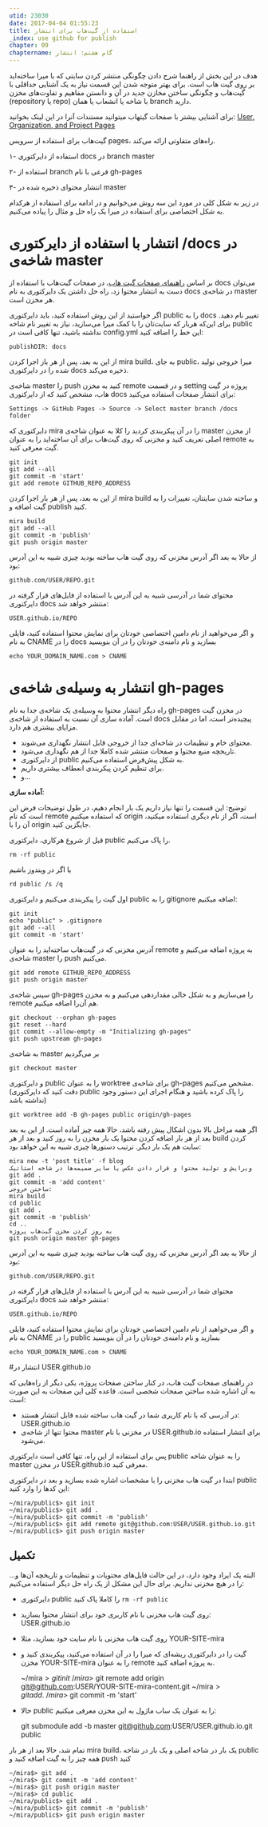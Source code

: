 ```yaml
---
utid: 23030
date: 2017-04-04 01:55:23
title: استفاده از گیت‌هاب برای انتشار
_index: use github for publish
chapter: 09
chaptername: گام هشتم: انتشار
---
```

هدف در این بخش از راهنما شرح دادن چگونگی منتشر کردن سایتی که با میرا ساخته‌اید بر روی گیت هاب است. برای بهتر متوجه شدن این قسمت نیاز به یک آشنایی حداقلی با گیت‌هاب و چگونگی ساختن مخازن جدید در آن و دانستن مفاهیم و تفاوت‌های مخزن (repository یا repo) با شاخه یا انشعاب یا همان branch دارید.

برای آشنایی بیشتر با صفحات گیتهاب میتوانید مستندات آنرا در این لینک بخوانید:
[User, Organization, and Project Pages](https://help.github.com/articles/user-organization-and-project-pages/)


گیت‌هاب برای استفاده از سرویس pages، راه‌های متفاوتی ارائه می‌کند.

۱- استفاده از دایرکتوری docs در branch master

۲- استفاده از branch فرعی با نام gh-pages

۳- انتشار محتوای ذخیره شده در master

در زیر به شکل کلی در مورد این سه روش می‌خوانیم و در ادامه برای استفاده از هرکدام به شکل اختصاصی برای استفاده در میرا یک راه حل و مثال را پیاده می‌کنیم.

# انتشار با استفاده از دایرکتوری /docs در شاخه‌ی master

بر اساس [راهنمای صفحات گیت هاب](https://help.github.com/articles/configuring-a-publishing-source-for-github-pages/#publishing-your-github-pages-site-from-a-docs-folder-on-your-master-branch)، در صفحات گیت‌هاب با استفاده از docs می‌توان دست به انتشار محتوا زد، راه حل داشتن یک دایرکتوری به نام docs در شاخه‌ی master هر مخزن است.

اگر خواستید از این روش استفاده کنید، باید دایرکتوری public را به docs تغییر نام دهید. برای این‌که هربار که سایت‌تان را با کمک میرا می‌سازید، نیاز به تغییر نام شاخه public نداشته باشید، تنها کافی است در config.yml این خط را اضافه کنید:

	publishDIR: docs

از این به بعد، پس از هر باز اجرا کردن mira build، به جای public، میرا خروجی تولید شده را در دایرکتوری docs ذخیره می‌کند.

شاخه‌ی master را push کنید به مخزن remote و در قسمت setting پروژه در گیت هاب، مشخص کنید که از دایرکتوری docs برای انتشار صفحات استفاده می‌کنید:

	Settings -> GitHub Pages -> Source -> Select master branch /docs folder

دایرکتوری که mira را در آن پیکربندی کردید را کلا به عنوان شاخه‌ی master از مخزن اصلی تعریف کنید و مخزنی که روی گیت‌هاب برای آن ساخته‌اید را به عنوان remote به گیت معرفی کنید.

	git init
	git add --all
	git commit -m 'start'
	git add remote GITHUB_REPO_ADDRESS

از این به بعد، پس از هر بار اجرا کردن mira build و ساخته شدن سایتتان، تغییرات را به گیت اضافه و publish کنید.

	mira build
	git add --all
	git commit -m 'publish'
	git push origin master

از حالا به بعد اگر آدرس مخزنی که روی گیت هاب ساخته بودید چیزی شبیه به این آدرس بود:

	github.com/USER/REPO.git

محتوای شما در آدرسی شبیه به این آدرس با استفاده از فایل‌های قرار گرفته در دایرکتوری docs منتشر خواهد شد:

	USER.github.io/REPO

و اگر می‌خواهید از نام دامین اختصاصی خودتان برای نمایش محتوا استفاده کنید، فایلی به نام CNAME را در docs بسازید و نام دامنه‌ی خودتان را در آن بنویسید

	echo YOUR_DOMAIN_NAME.com > CNAME


# انتشار به وسیله‌ی شاخه‌ی gh-pages

راه دیگر انتشار محتوا به وسیله‌ی یک شاخه‌ی جدا به نام gh-pages در مخزن گیت است. آماده سازی آن نسبت به استفاده از شاخه‌ی docs پیچیده‌تر است، اما در مقابل مزایای بیشتری هم دارد.

 - محتوای خام و تنظیمات در شاخه‌ای جدا از خروجی قابل انتشار نگهداری می‌شوند.
 - تاریحچه منبع محتوا و صفحات منتشر شده کاملا جدا از هم نگهداری می‌شود.
 - از دایرکتوری public به شکل پیش‌فرض استفاده می‌کنیم.
 - برای تنظیم کردن پیکربندی انعطاف بیشتری داریم.
 - و...

**آماده سازی**:

توضیح: این قسمت را تنها نیاز داریم یک بار انجام دهیم، در طول توضیحات فرض این است که نام remote که استفاده میکنیم origin است، اگر از نام دیگری استفاده میکنید، آن‌ را با origin جایگزین کنید.

قبل از شروع هرکاری، دایرکتوری public را پاک می‌کنیم.

	rm -rf public

یا اگر در ویندوز باشیم

	rd public /s /q

اول گیت را پیکربندی می‌کنیم و دایرکتوری public را به gitignore اضافه میکنیم:

	git init
	echo "public" > .gitignore
	git add --all
	git commit -m 'start'

آدرس مخزنی که در گیت‌هاب ساخته‌اید را به عنوان remote به پروژه اضافه می‌کنیم و شاخه‌ی master را push می‌کنیم.

	git add remote GITHUB_REPO_ADDRESS
	git push origin master


سپس شاخه‌ی gh-pages را می‌سازیم و به شکل خالی مقداردهی می‌کنیم و به مخزن remote هم آن‌را اضافه میکنیم.

	git checkout --orphan gh-pages
	git reset --hard
	git commit --allow-empty -m "Initializing gh-pages"
	git push upstream gh-pages

به شاخه‌ی master بر می‌گردیم

	git checkout master

و دایرکتوری public را به عنوان worktree برای شاخه‌ی gh-pages مشخص می‌کنیم.(دقت کنید که دایرکتوری public را پاک کرده باشید و هنگام اجرای این دستور وجود نداشته باشد)

	git worktree add -B gh-pages public origin/gh-pages

اگر همه مراحل بالا بدون اشکال پیش رفته باشد، حالا همه چیز آماده است. از این به بعد بعد از هر بار اضافه کردن محتوا یک بار مخزن را به روز کنید و بعد از هر build کردن سایت هم یک بار دیگر. ترتیب دستورها چیزی شبیه به این خواهد بود:

	mira new -t 'post title' -f blog
	ویرایش و تولید محتوا و قرار دادن عکس یا سایر ضمیمه‌ها در شاخه استاتیک
	git add .
	git commit -m 'add content'
	ساختن خروجی:
	mira build
	cd public
	git add .
	git commit -m 'publish'
	cd ..
	به روز کردن مخزن گیت‌هاب پروژه
	git push origin master gh-pages

از حالا به بعد اگر آدرس مخزنی که روی گیت هاب ساخته بودید چیزی شبیه به این آدرس بود:

	github.com/USER/REPO.git

محتوای شما در آدرسی شبیه به این آدرس با استفاده از فایل‌های قرار گرفته در دایرکتوری docs منتشر خواهد شد:

	USER.github.io/REPO

و اگر می‌خواهید از نام دامین اختصاصی خودتان برای نمایش محتوا استفاده کنید، فایلی به نام CNAME را در public بسازید و نام دامنه‌ی خودتان را در آن بنویسید

	echo YOUR_DOMAIN_NAME.com > CNAME

#انتشار در USER.github.io

در راهنمای صفحات گیت هاب، در کنار ساختن صفحات پروژه، یکی دیگر از راه‌هایی که به آن اشاره شده ساختن صفحات شخصی است. قاعده کلی این صفحات به این صورت است:

 - در آدرسی که با نام کاربری شما در گیت هاب ساخته شده قابل انتشار هستند: USER.github.io
 - محتوا تنها از شاخه‌ی master در مخزنی با نام USER.github.io برای انتشار استفاده می‌شود.

پس برای استفاده از این راه، تنها کافی است دایرکتوری public را به عنوان شاخه master در مخزن USER.github.io معرفی کنید.

ابتدا در گیت هاب مخزنی را با مشخصات اشاره شده بسازید و بعد در دایرکتوری public این کدها را وارد کنید:

	~/mira/public$> git init
	~/mira/public$> git add .
	~/mira/public$> git commit -m 'publish'
	~/mira/public$> git add remote git@github.com:USER/USER.github.io.git
	~/mira/public$> git push origin master

## تکمیل

البته یک ایراد وجود دارد، در این حالت فایل‌های محتویات و تنظیمات و تاریخچه آن‌ها و... را در هیچ مخزنی نداریم. برای حال این مشکل از یک راه حل دیگر استفاده می‌کنیم:

- دایرکتوری public را کاملا پاک کنید `rm -rf public`
- روی گیت هاب مخزنی با نام کاربری خود برای انتشار محتوا بسازید: USER.github.io
- روی گیت هاب مخزنی با نام سایت خود بسازید، مثلا YOUR-SITE-mira
- گیت را در دایرکتوری ریشه‌ای که میرا را در آن استفاده می‌کنید، پیکربندی کنید و مخزن YOUR-SITE-mira را به عنوان remote به پروژه اضافه کنید.

	~/mira$> git init
	~/mira$> git remote add origin git@github.com:USER/YOUR-SITE-mira-content.git
	~/mira$> git add .
	~/mira$> git commit -m 'start'

- حالا public را به عنوان یک ساب ماژول به این مخزن معرفی میکنیم:

	git submodule add -b master git@github.com:USER/USER.github.io.git public

تمام شد، حالا بعد از هر بار mira build، یک بار در شاخه اصلی و یک بار در شاخه public همه چیز را به گیت اضافه کنید و push کنید

	~/mira$> git add .
	~/mira$> git commit -m 'add content'
	~/mira$> git push origin master
	~/mira$> cd public
	~/mira/public$> git add .
	~/mira/public$> git commit -m 'publish'
	~/mira/public$> git push origin master















